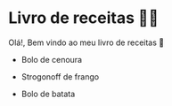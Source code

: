  

# Livro de receitas :man_cook:



Olá!, Bem vindo ao meu livro de receitas :wave:

- Bolo de cenoura

- Strogonoff de frango

- Bolo de batata

  



